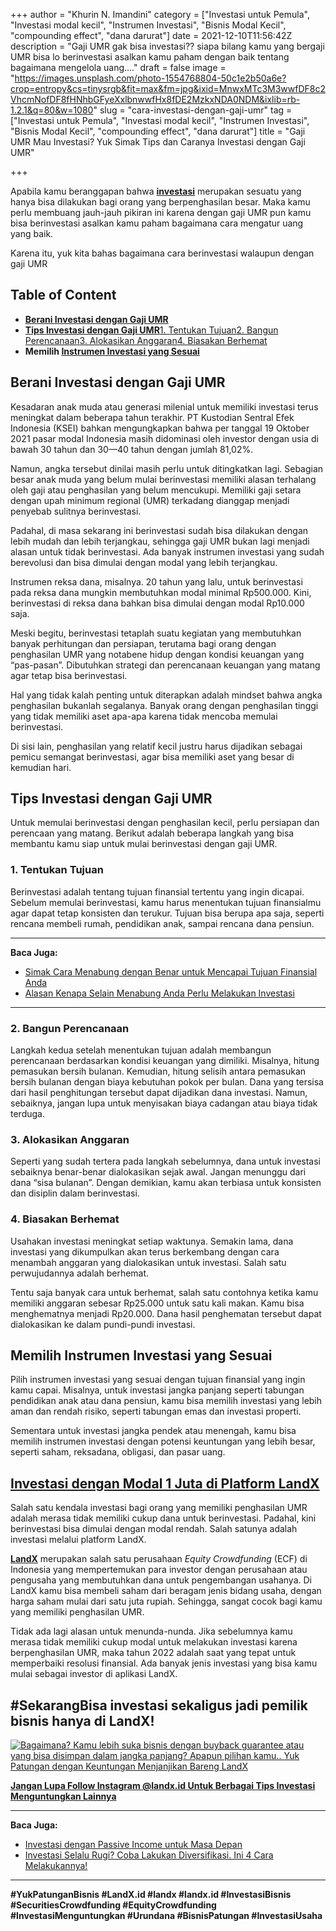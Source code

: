 +++
author = "Khurin N. Imandini"
category = ["Investasi untuk Pemula", "Investasi modal kecil", "Instrumen Investasi", "Bisnis Modal Kecil", "compounding effect", "dana darurat"]
date = 2021-12-10T11:56:42Z
description = "Gaji UMR gak bisa investasi?? siapa bilang kamu yang bergaji UMR bisa lo berinvestasi asalkan kamu paham dengan baik tentang bagaimana mengelola uang...."
draft = false
image = "https://images.unsplash.com/photo-1554768804-50c1e2b50a6e?crop=entropy&cs=tinysrgb&fit=max&fm=jpg&ixid=MnwxMTc3M3wwfDF8c2VhcmNofDF8fHNhbGFyeXxlbnwwfHx8fDE2MzkxNDA0NDM&ixlib=rb-1.2.1&q=80&w=1080"
slug = "cara-investasi-dengan-gaji-umr"
tag = ["Investasi untuk Pemula", "Investasi modal kecil", "Instrumen Investasi", "Bisnis Modal Kecil", "compounding effect", "dana darurat"]
title = "Gaji UMR Mau Investasi? Yuk Simak Tips dan Caranya Investasi dengan Gaji UMR"

+++


Apabila kamu beranggapan bahwa **[investasi](https://landx.id/)** merupakan sesuatu yang hanya bisa dilakukan bagi orang yang berpenghasilan besar.  Maka kamu perlu membuang jauh-jauh pikiran ini karena dengan gaji UMR pun kamu bisa berinvestasi asalkan kamu paham bagaimana cara mengatur uang yang baik.

Karena itu, yuk kita bahas bagaimana cara berinvestasi walaupun dengan gaji UMR

## Table of Content

* [**Berani Investasi dengan Gaji UMR**](https://landx.id/blog/cara-investasi-dengan-gaji-umr/#berani-investasi-dengan-gaji-umr)
* **[Tips Investasi dengan Gaji UMR](https://landx.id/blog/cara-investasi-dengan-gaji-umr/#tips-investasi-dengan-gaji-umr)**[1. Tentukan Tujuan](#1-tentukan-tujuan)[2. Bangun Perencanaan](#2-bangun-perencanaan)[3. Alokasikan Anggaran](#3-alokasikan-anggaran)[4. Biasakan Berhemat](#4-biasakan-berhemat)
* **Memilih ****[Instrumen Investasi yang Sesuai](https://landx.id/blog/cara-investasi-dengan-gaji-umr/#memilih-instrumen-investasi-yang-sesuai)******

## Berani Investasi dengan Gaji UMR

Kesadaran anak muda atau generasi milenial untuk memiliki investasi terus meningkat dalam beberapa tahun terakhir. PT Kustodian Sentral Efek Indonesia (KSEI) bahkan mengungkapkan bahwa per tanggal 19 Oktober 2021 pasar modal Indonesia masih didominasi oleh investor dengan usia di bawah 30 tahun dan 30—40 tahun dengan jumlah 81,02%.

Namun, angka tersebut dinilai masih perlu untuk ditingkatkan lagi. Sebagian besar anak muda yang belum mulai berinvestasi memiliki alasan terhalang oleh gaji atau penghasilan yang belum mencukupi. Memiliki gaji setara dengan upah minimum regional (UMR) terkadang dianggap menjadi penyebab sulitnya berinvestasi.

Padahal, di masa sekarang ini berinvestasi sudah bisa dilakukan dengan lebih mudah dan lebih terjangkau, sehingga gaji UMR bukan lagi menjadi alasan untuk tidak berinvestasi. Ada banyak instrumen investasi yang sudah berevolusi dan bisa dimulai dengan modal yang lebih terjangkau.

Instrumen reksa dana, misalnya. 20 tahun yang lalu, untuk berinvestasi pada reksa dana mungkin membutuhkan modal minimal Rp500.000. Kini, berinvestasi di reksa dana bahkan bisa dimulai dengan modal Rp10.000 saja.

Meski begitu, berinvestasi tetaplah suatu kegiatan yang membutuhkan banyak perhitungan dan persiapan, terutama bagi orang dengan penghasilan UMR yang notabene hidup dengan kondisi keuangan yang “pas-pasan”. Dibutuhkan strategi dan perencanaan keuangan yang matang agar tetap bisa berinvestasi.

Hal yang tidak kalah penting untuk diterapkan adalah mindset bahwa angka penghasilan bukanlah segalanya. Banyak orang dengan penghasilan tinggi yang tidak memiliki aset apa-apa karena tidak mencoba memulai berinvestasi.

Di sisi lain, penghasilan yang relatif kecil justru harus dijadikan sebagai pemicu semangat berinvestasi, agar bisa memiliki aset yang besar di kemudian hari.

## Tips Investasi dengan Gaji UMR

Untuk memulai berinvestasi dengan penghasilan kecil, perlu persiapan dan perencaan yang matang. Berikut adalah beberapa langkah yang bisa membantu kamu siap untuk mulai berinvestasi dengan gaji UMR.

### 1. Tentukan Tujuan

Berinvestasi adalah tentang tujuan finansial tertentu yang ingin dicapai. Sebelum memulai berinvestasi, kamu harus menentukan tujuan finansialmu agar dapat tetap konsisten dan terukur. Tujuan bisa berupa apa saja, seperti rencana membeli rumah, pendidikan anak, sampai rencana dana pensiun.

---

**Baca Juga:**

* [Simak Cara Menabung dengan Benar untuk Mencapai Tujuan Finansial Anda](https://landx.id/blog/cara-menabung-dengan-benar-untuk-masa-depan/)
* [Alasan Kenapa Selain Menabung Anda Perlu Melakukan Investasi](https://landx.id/blog/pentingnya-menabung-dan-investasi/)

---

### 2. Bangun Perencanaan

Langkah kedua setelah menentukan tujuan adalah membangun perencanaan berdasarkan kondisi keuangan yang dimiliki. Misalnya, hitung pemasukan bersih bulanan. Kemudian, hitung selisih antara pemasukan bersih bulanan dengan biaya kebutuhan pokok per bulan. Dana yang tersisa dari hasil penghitungan tersebut dapat dijadikan dana investasi. Namun, sebaiknya, jangan lupa untuk menyisakan biaya cadangan atau biaya tidak terduga.

### 3. Alokasikan Anggaran

Seperti yang sudah tertera pada langkah sebelumnya, dana untuk investasi sebaiknya benar-benar dialokasikan sejak awal. Jangan menunggu dari dana “sisa bulanan”. Dengan demikian, kamu akan terbiasa untuk konsisten dan disiplin dalam berinvestasi.

### 4. Biasakan Berhemat

Usahakan investasi meningkat setiap waktunya. Semakin lama, dana investasi yang dikumpulkan akan terus berkembang dengan cara menambah anggaran yang dialokasikan untuk investasi. Salah satu perwujudannya adalah berhemat.

Tentu saja banyak cara untuk berhemat, salah satu contohnya ketika kamu memiliki anggaran sebesar Rp25.000 untuk satu kali makan. Kamu bisa menghematnya menjadi Rp20.000. Dana hasil penghematan tersebut dapat dialokasikan ke dalam pundi-pundi investasi.

## Memilih Instrumen Investasi yang Sesuai

Pilih instrumen investasi yang sesuai dengan tujuan finansial yang ingin kamu capai. Misalnya, untuk investasi jangka panjang seperti tabungan pendidikan anak atau dana pensiun, kamu bisa memilih investasi yang lebih aman dan rendah risiko, seperti tabungan emas dan investasi properti.

Sementara untuk investasi jangka pendek atau menengah, kamu bisa memilih instrumen investasi dengan potensi keuntungan yang lebih besar, seperti saham, reksadana, obligasi, dan pasar uang.

## [Investasi dengan Modal 1 Juta di Platform LandX](https://landx.id/project/)

Salah satu kendala investasi bagi orang yang memiliki penghasilan UMR adalah merasa tidak memiliki cukup dana untuk berinvestasi. Padahal, kini berinvestasi bisa dimulai dengan modal rendah. Salah satunya adalah investasi melalui platform LandX.

**[LandX](https://landx.id/project/)** merupakan salah satu perusahaan _Equity Crowdfunding_ (ECF) di Indonesia yang mempertemukan para investor dengan perusahaan atau pengusaha yang membutuhkan dana untuk pengembangan usahanya. Di LandX kamu bisa membeli saham dari beragam jenis bidang usaha, dengan harga saham mulai dari satu juta rupiah. Sehingga, sangat cocok bagi kamu yang memiliki penghasilan UMR.

Tidak ada lagi alasan untuk menunda-nunda. Jika sebelumnya kamu merasa tidak memiliki cukup modal untuk melakukan investasi karena berpenghasilan UMR, maka tahun 2022 adalah saat yang tepat untuk memperbaiki resolusi finansial. Ada banyak jenis investasi yang bisa kamu mulai sebagai investor di aplikasi LandX.

## #SekarangBisa investasi sekaligus jadi pemilik bisnis hanya di LandX!

[![Bagaimana? Kamu lebih suka bisnis dengan buyback guarantee atau yang bisa disimpan dalam jangka panjang? Apapun pilihan kamu.. Yuk Patungan  dengan Keuntungan Menjanjikan Bareng LandX](https://accountgram-production.sfo2.cdn.digitaloceanspaces.com/landx_ghost/2021/10/Equity-Crowdfunding-di-Indonesia-1--3.png)](http://landx.id/project/)

[**Jangan Lupa Follow Instagram @landx.id Untuk Berbagai Tips Investasi Menguntungkan Lainnya**](https://www.instagram.com/landx.id/?utm_medium=copy_link)

---

**Baca Juga:**

* [Investasi dengan Passive Income untuk Masa Depan](https://landx.id/blog/investasi-dengan-passive-income-untuk-masa-depan/)
* [Investasi Selalu Rugi? Coba Lakukan Diversifikasi. Ini 4 Cara Melakukannya!](https://landx.id/blog/arti-penting-diversifikasi-dalam-investasi/)

---

**#YukPatunganBisnis    #LandX.id    #landx         #landx.id    #InvestasiBisnis  #SecuritiesCrowdfunding   #EquityCrowdfunding    #InvestasiMenguntungkan     #Urundana    #BisnisPatungan    #InvestasiUsaha**



